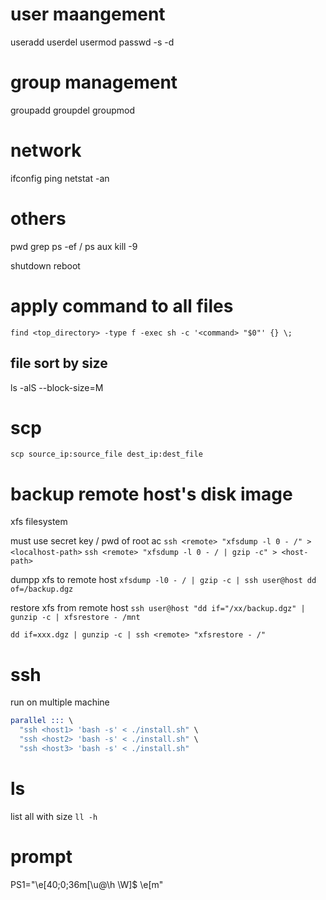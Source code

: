 # user maangement
useradd
userdel
usermod
passwd -s -d

# group management
groupadd
groupdel
groupmod

# network
ifconfig
ping 
netstat -an

# others
pwd
grep
ps -ef / ps aux
kill -9

shutdown
reboot


# apply command to all files
`find <top_directory> -type f -exec sh -c '<command> "$0"' {} \;`

## file sort by size
ls -alS --block-size=M


# scp
`scp source_ip:source_file dest_ip:dest_file`

# backup remote host's disk image
xfs filesystem

must use secret key / pwd of root ac
 `ssh <remote> "xfsdump -l 0 - /" > <localhost-path>`
`ssh <remote> "xfsdump -l 0 - / | gzip -c" > <host-path>`

dumpp xfs to remote host
`xfsdump -l0 - / | gzip -c | ssh user@host dd of=/backup.dgz`

restore xfs from remote host
`ssh user@host "dd if="/xx/backup.dgz" | gunzip -c | xfsrestore - /mnt`

`dd if=xxx.dgz | gunzip -c | ssh <remote> "xfsrestore - /" `


# ssh
run on multiple machine
```s
parallel ::: \
  "ssh <host1> 'bash -s' < ./install.sh" \
  "ssh <host2> 'bash -s' < ./install.sh" \
  "ssh <host3> 'bash -s' < ./install.sh" 
```  

# ls
list all with size `ll -h`

# prompt
PS1="\e[40;0;36m[\u@\h \W]\$ \e[m"




